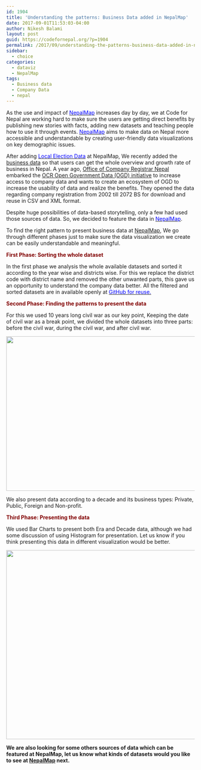 ```yaml
---
id: 1904
title: 'Understanding the patterns: Business Data added in NepalMap'
date: 2017-09-01T11:53:03-04:00
author: Nikesh Balami
layout: post
guid: https://codefornepal.org/?p=1904
permalink: /2017/09/understanding-the-patterns-business-data-added-in-nepalmap/
sidebar:
  - choice
categories:
  - dataviz
  - NepalMap
tags:
  - Business data
  - Company Data
  - nepal
---
```

<span style="font-weight: 400;">As the use and impact of <a href="http://nepalmap.org"><span style="color: #0000ff;">NepalMap</span></a> increases day by day, we at Code for Nepal are working hard to make sure the users are getting direct benefits by publishing new stories with facts, adding new datasets and teaching people how to use it through events. </span>[<span style="font-weight: 400;"><span style="color: #0000ff;">NepalMap</span></span>](https://nepalmap.org) <span style="font-weight: 400;">aims to make data on Nepal more accessible and understandable by creating user-friendly data visualizations on key demographic issues.</span>

<span style="font-weight: 400;">After adding <a href="http://nepalmap.org/profiles/country-NP-nepal/#elections-voters"><span style="color: #0000ff;">Local Election Data</span></a> at NepalMap, We recently added the </span><span style="color: #0000ff;"><a href="http://www.ocr.gov.np/index.php/en/data/o-g-d"><span style="font-weight: 400;">business data</span></a></span> <span style="font-weight: 400;">so that users can get the whole overview and growth rate of business in Nepal. A year ago,<span style="color: #0000ff;"> <a href="http://ocr.gov.np">Office of Company Registrar Nepal</a> </span>embarked the </span><span style="color: #0000ff;"><a href="http://www.ocr.gov.np/index.php/en/data/o-g-d"><span style="font-weight: 400;">OCR Open Government Data (OGD) initiative</span></a></span> <span style="font-weight: 400;">to increase access to company data and wants to create an ecosystem of OGD to increase the usability of data and realize the benefits. They opened the data regarding company registration from 2002 till 2072 BS for download and reuse in CSV and XML format.</span>

<span style="font-weight: 400;">Despite huge possibilities of data-based storytelling, only a few had used those sources of data. So, we decided to feature the data in <a href="http://nepalmap.org"><span style="color: #0000ff;">NepalMap</span></a>.</span>

<span style="font-weight: 400;">To find the right pattern to present business data at <a href="http://nepalmap.org">NepalMap</a>, We go through different phases just to make sure the data visualization we create can be easily understandable and meaningful.</span>

<span style="color: #800000;"><strong>First Phase: Sorting the whole dataset</strong></span>

<span style="font-weight: 400;">In the first phase we analysis the whole available datasets and sorted it according to the year wise and districts wise. For this we replace the district code with district name and removed the other unwanted parts, this gave us an opportunity to understand the company data better. All the filtered and sorted datasets are in available openly at </span>[<span style="font-weight: 400;"><span style="color: #0000ff;">GitHub for reuse.</span></span>](https://github.com/nikeshbalami/company-data)

<span style="color: #800000;"><strong>Second Phase: Finding the patterns to present the data</strong></span>

<span style="font-weight: 400;">For this we used 10 years long civil war as our key point, Keeping the date of civil war as a break point, we divided the whole datasets into three parts: before the civil war, during the civil war, and after civil war.</span>

[<img class="wp-image-1905 aligncenter" src="https://codefornepal.org/wp-content/uploads/2017/09/era-300x176.png" alt="" width="701" height="412" srcset="https://codefornepal.org/wp-content/uploads/2017/09/era-300x176.png 300w, https://codefornepal.org/wp-content/uploads/2017/09/era-768x451.png 768w, https://codefornepal.org/wp-content/uploads/2017/09/era.png 827w" sizes="(max-width: 701px) 100vw, 701px" />](https://codefornepal.org/wp-content/uploads/2017/09/era.png)

<span style="font-weight: 400;">We also present data according to a decade and its business types: Private, Public, Foreign and Non-profit.</span>

<span style="color: #800000;"><strong>Third Phase: Presenting the data</strong></span>

<span style="font-weight: 400;">We used Bar Charts to present both Era and Decade data, although we had some discussion of using Histogram for presentation. Let us know if you think presenting this data in different visualization would be better.</span>

[<img class="wp-image-1906 aligncenter" src="https://codefornepal.org/wp-content/uploads/2017/09/total-and-types-300x208.png" alt="" width="727" height="504" srcset="https://codefornepal.org/wp-content/uploads/2017/09/total-and-types-300x208.png 300w, https://codefornepal.org/wp-content/uploads/2017/09/total-and-types-768x534.png 768w, https://codefornepal.org/wp-content/uploads/2017/09/total-and-types-1024x711.png 1024w, https://codefornepal.org/wp-content/uploads/2017/09/total-and-types.png 1071w" sizes="(max-width: 727px) 100vw, 727px" />](https://codefornepal.org/wp-content/uploads/2017/09/total-and-types.png)

**We are also looking for some others sources of data which can be featured at NepalMap, let us know what kinds of datasets would you like to see at [NepalMap](http://nepalmap.org) next.**